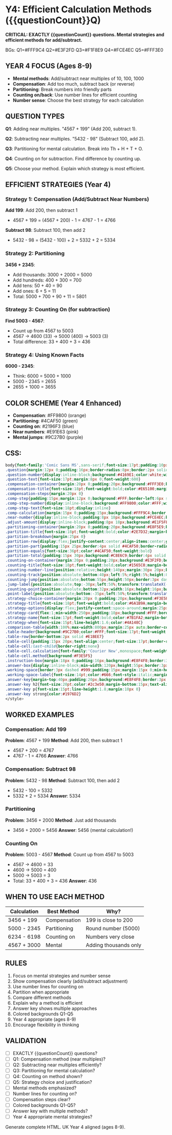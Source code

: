 # Y4: Efficient Calculation Methods ({{questionCount}}Q)

**CRITICAL: EXACTLY {{questionCount}} questions. Mental strategies and efficient methods for add/subtract.**

BGs: Q1=#FFF9C4 Q2=#E3F2FD Q3=#F1F8E9 Q4=#FCE4EC Q5=#FFF3E0

## YEAR 4 FOCUS (Ages 8-9)
- **Mental methods**: Add/subtract near multiples of 10, 100, 1000
- **Compensation**: Add too much, subtract back (or reverse)
- **Partitioning**: Break numbers into friendly parts
- **Counting on/back**: Use number lines for efficient counting
- **Number sense**: Choose the best strategy for each calculation

## QUESTION TYPES

**Q1**: Adding near multiples. "4567 + 199" (Add 200, subtract 1).

**Q2**: Subtracting near multiples. "5432 - 98" (Subtract 100, add 2).

**Q3**: Partitioning for mental calculation. Break into Th + H + T + O.

**Q4**: Counting on for subtraction. Find difference by counting up.

**Q5**: Choose your method. Explain which strategy is most efficient.

## EFFICIENT STRATEGIES (Year 4)

### Strategy 1: Compensation (Add/Subtract Near Numbers)
**Add 199**: Add 200, then subtract 1
- 4567 + 199 = (4567 + 200) - 1 = 4767 - 1 = 4766

**Subtract 98**: Subtract 100, then add 2
- 5432 - 98 = (5432 - 100) + 2 = 5332 + 2 = 5334

### Strategy 2: Partitioning
**3456 + 2345**:
- Add thousands: 3000 + 2000 = 5000
- Add hundreds: 400 + 300 = 700
- Add tens: 50 + 40 = 90
- Add ones: 6 + 5 = 11
- Total: 5000 + 700 + 90 + 11 = 5801

### Strategy 3: Counting On (for subtraction)
**Find 5003 - 4567**:
- Count up from 4567 to 5003
- 4567 → 4600 (33) → 5000 (400) → 5003 (3)
- Total difference: 33 + 400 + 3 = 436

### Strategy 4: Using Known Facts
**6000 - 2345**:
- Think: 6000 = 5000 + 1000
- 5000 - 2345 = 2655
- 2655 + 1000 = 3655

## COLOR SCHEME (Year 4 Enhanced)
- **Compensation**: #FF9800 (orange)
- **Partitioning**: #4CAF50 (green)
- **Counting on**: #2196F3 (blue)
- **Near numbers**: #E91E63 (pink)
- **Mental jumps**: #9C27B0 (purple)

## CSS:
```css
body{font-family:'Comic Sans MS',sans-serif;font-size:17pt;padding:10px;line-height:1.6}
.question{margin:12px 0;padding:16px;border-radius:8px;border:2px solid #ddd}
.question-number{display:inline-block;background:#4169E1;color:white;width:34px;height:34px;line-height:34px;text-align:center;border-radius:50%;margin-right:8px;font-weight:bold;font-size:16pt}
.question-text{font-size:17pt;margin:8px 0;font-weight:600}
.compensation-container{margin:20px 0;padding:20px;background:#FFF3E0;border:3px solid #FF9800;border-radius:8px}
.compensation-title{font-size:18pt;font-weight:bold;color:#E65100;margin-bottom:18px;text-align:center}
.compensation-steps{margin:20px 0}
.comp-step{padding:15px;margin:12px 0;background:#FFF;border-left:6px solid #FF9800;border-radius:4px}
.comp-step-number{display:inline-block;background:#FF9800;color:#FFF;width:32px;height:32px;line-height:32px;text-align:center;border-radius:50%;margin-right:12px;font-size:16pt;font-weight:bold}
.comp-step-text{font-size:18pt;display:inline}
.comp-calculation{margin:15px 0;padding:15px;background:#FFF9C4;border:3px dashed #FF9800;border-radius:6px;font-size:22pt;text-align:center;font-family:'Courier New',monospace}
.near-number{display:inline-block;padding:8px 18px;background:#FCE4EC;border:3px solid #E91E63;border-radius:6px;font-weight:bold;color:#C2185B;margin:0 6px}
.adjust-amount{display:inline-block;padding:8px 18px;background:#E1F5FE;border:3px solid #03A9F4;border-radius:6px;font-weight:bold;color:#01579B;margin:0 6px}
.partitioning-container{margin:20px 0;padding:20px;background:#E8F5E9;border:3px solid #4CAF50;border-radius:8px}
.partition-title{font-size:18pt;font-weight:bold;color:#2E7D32;margin-bottom:18px;text-align:center}
.partition-breakdown{margin:25px 0}
.partition-row{display:flex;justify-content:center;align-items:center;gap:15px;margin:15px 0;flex-wrap:wrap}
.partition-part{padding:15px 25px;border:4px solid #4CAF50;border-radius:8px;background:#FFF;font-size:24pt;font-weight:bold;color:#2E7D32}
.partition-equals{font-size:36pt;color:#4CAF50;font-weight:bold}
.partition-total{padding:15px 30px;background:#C8E6C9;border:4px solid #2E7D32;border-radius:8px;font-size:28pt;font-weight:bold;color:#1B5E20}
.counting-on-container{margin:20px 0;padding:20px;background:#E3F2FD;border:3px solid #2196F3;border-radius:8px}
.counting-title{font-size:18pt;font-weight:bold;color:#1565C0;margin-bottom:18px;text-align:center}
.counting-number-line{position:relative;height:140px;margin:30px 20px;background:#FFF;border-radius:8px;padding:30px 15px}
.counting-track{position:absolute;bottom:40px;left:5%;right:5%;height:8px;background:#2196F3;border-radius:4px}
.counting-jump{position:absolute;bottom:55px;height:50px;border:3px dashed #FF9800;border-bottom:none;border-radius:8px 8px 0 0}
.jump-label{position:absolute;top:-30px;left:50%;transform:translateX(-50%);background:#FF9800;color:#FFF;padding:6px 15px;border-radius:6px;font-size:16pt;font-weight:bold;white-space:nowrap}
.counting-point{position:absolute;bottom:32px;width:16px;height:16px;background:#1976D2;border:3px solid #FFF;border-radius:50%;transform:translateX(-50%)}
.point-label{position:absolute;bottom:-35px;left:50%;transform:translateX(-50%);font-size:18pt;font-weight:bold;color:#1976D2;white-space:nowrap}
.strategy-choice-container{margin:20px 0;padding:20px;background:#F3E5F5;border:3px solid #9C27B0;border-radius:8px}
.strategy-title{font-size:18pt;font-weight:bold;color:#6A1B9A;margin-bottom:18px;text-align:center}
.strategy-options{display:flex;justify-content:space-around;margin:25px 0;flex-wrap:wrap;gap:20px}
.strategy-card{flex:1;min-width:250px;padding:18px;background:#FFF;border:4px solid #9C27B0;border-radius:8px;text-align:center}
.strategy-name{font-size:17pt;font-weight:bold;color:#7B1FA2;margin-bottom:12px}
.strategy-when{font-size:15pt;line-height:1.6;color:#4A148C}
.comparison-table{width:100%;max-width:800px;margin:25px auto;border-collapse:separate;border-spacing:0;border:3px solid #9C27B0;border-radius:8px;overflow:hidden}
.table-header{background:#9C27B0;color:#FFF;font-size:17pt;font-weight:bold;padding:15px;text-align:center}
.table-row{border-bottom:2px solid #E1BEE7}
.table-cell{padding:15px 20px;text-align:center;font-size:17pt;border-right:2px solid #E1BEE7}
.table-cell:last-child{border-right:none}
.table-cell.calculation{font-family:'Courier New',monospace;font-weight:bold;font-size:20pt}
.table-cell.method{background:#F3E5F5}
.instruction-box{margin:18px 0;padding:16px;background:#E8F4F8;border:3px dashed #2196F3;border-radius:8px;font-size:17pt;font-weight:600;color:#1565C0}
.answer-box{display:inline-block;min-width:120px;height:55px;border:3px solid #333;border-radius:8px;background:#FFF;vertical-align:middle;margin:0 10px;font-size:24pt;line-height:55px;text-align:center}
.working-space{border:3px dashed #999;padding:15px;margin:15px 0;min-height:90px;background:#FAFAFA;border-radius:8px}
.working-space-label{font-size:14pt;color:#666;font-style:italic;margin-bottom:10px}
.answer-key{margin-top:40px;padding:20px;background:#E8F4F8;border:3px solid #4169E1;border-radius:8px;page-break-before:always}
.answer-key h2{font-size:20pt;color:#2c3e50;margin-bottom:15px;text-align:center;font-weight:bold}
.answer-key p{font-size:15pt;line-height:1.8;margin:10px 0}
.answer-key strong{color:#1976D2}
</style>
```

## WORKED EXAMPLES

### Compensation: Add 199
**Problem**: 4567 + 199
**Method**: Add 200, then subtract 1
- 4567 + 200 = 4767
- 4767 - 1 = 4766
**Answer**: 4766

### Compensation: Subtract 98
**Problem**: 5432 - 98
**Method**: Subtract 100, then add 2
- 5432 - 100 = 5332
- 5332 + 2 = 5334
**Answer**: 5334

### Partitioning
**Problem**: 3456 + 2000
**Method**: Just add thousands
- 3456 + 2000 = 5456
**Answer**: 5456 (mental calculation!)

### Counting On
**Problem**: 5003 - 4567
**Method**: Count up from 4567 to 5003
- 4567 → 4600 = 33
- 4600 → 5000 = 400
- 5000 → 5003 = 3
- Total: 33 + 400 + 3 = 436
**Answer**: 436

## WHEN TO USE EACH METHOD

| Calculation | Best Method | Why? |
|-------------|-------------|------|
| 3456 + 199 | Compensation | 199 is close to 200 |
| 5000 - 2345 | Partitioning | Round number (5000) |
| 6234 - 6198 | Counting on | Numbers very close |
| 4567 + 3000 | Mental | Adding thousands only |

## RULES

1. Focus on mental strategies and number sense
2. Show compensation clearly (add/subtract adjustment)
3. Use number lines for counting on
4. Partition when appropriate
5. Compare different methods
6. Explain why a method is efficient
7. Answer key shows multiple approaches
8. Colored backgrounds Q1-Q5
9. Year 4 appropriate (ages 8-9)
10. Encourage flexibility in thinking

## VALIDATION

- [ ] EXACTLY {{questionCount}} questions?
- [ ] Q1: Compensation method (near multiples)?
- [ ] Q2: Subtracting near multiples efficiently?
- [ ] Q3: Partitioning for mental calculation?
- [ ] Q4: Counting on method shown?
- [ ] Q5: Strategy choice and justification?
- [ ] Mental methods emphasized?
- [ ] Number lines for counting on?
- [ ] Compensation steps clear?
- [ ] Colored backgrounds Q1-Q5?
- [ ] Answer key with multiple methods?
- [ ] Year 4 appropriate mental strategies?

Generate complete HTML. UK Year 4 aligned (ages 8-9).
